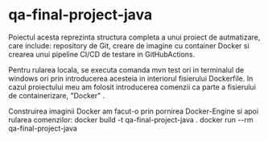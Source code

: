 # qa-final-project-java

Poiectul acesta reprezinta structura completa a unui proiect de autmatizare, care include: repository de Git, creare de imagine cu container Docker si crearea unui pipeline CI/CD de testare in GitHubActions.

Pentru rularea locala, se executa comanda mvn test ori in terminalul de windows ori prin introducerea acesteia in interiorul fisierului Dockerfile. In cazul proiectului meu am folosit introducerea comenzii ca parte a fisierului de containerizare, "Docker" .

Construirea imaginii Docker am facut-o prin pornirea Docker-Engine si apoi rularea comenzilor:
docker build -t qa-final-project-java .
docker run --rm qa-final-project-java

